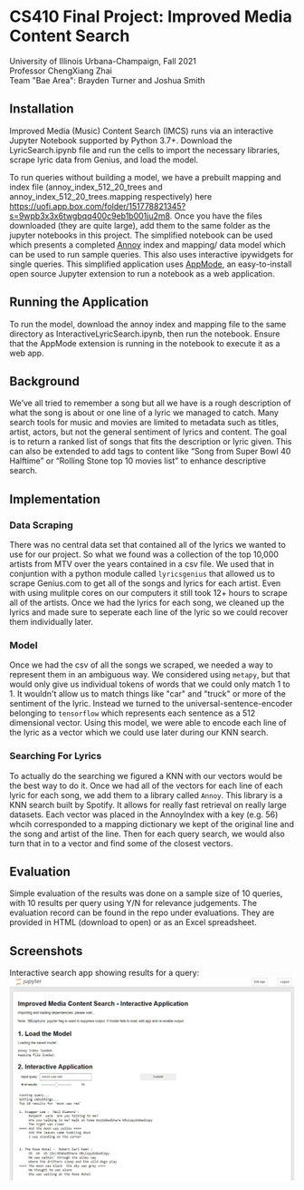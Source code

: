 # CS410 Final Project: Improved Media Content Search
University of Illinois Urbana-Champaign, Fall 2021  
Professor ChengXiang Zhai  
Team "Bae Area": Brayden Turner and Joshua Smith

## Installation
Improved Media (Music) Content Search (IMCS) runs via an interactive Jupyter Notebook supported by Python 3.7+. Download the LyricSearch.ipynb file and run the cells to import the necessary libraries, scrape lyric data from Genius, and load the model.

To run queries without building a model, we have a prebuilt mapping and index file (annoy_index_512_20_trees and annoy_index_512_20_trees.mapping respectively) here https://uofi.app.box.com/folder/151778821345?s=9wpb3x3x6twgbqq400c9eb1b001ju2m8. Once you have the files downloaded (they are quite large), add them to the same folder as the jupyter notebooks in this project. The simplified notebook can be used which presents a completed [Annoy](https://github.com/spotify/annoy) index and mapping/ data model which can be used to run sample queries. This also uses interactive ipywidgets for single queries. This simplified application uses [AppMode](https://github.com/oschuett/appmode), an easy-to-install open source Jupyter extension to run a notebook as a web application.

## Running the Application

To run the model, download the annoy index and mapping file to the same directory as InteractiveLyricSearch.ipynb, then run the notebook. Ensure that the AppMode extension is running in the notebook to execute it as a web app.

## Background
We’ve all tried to remember a song but all we have is a rough description of what the song is about or one line of a lyric we managed to catch. Many search tools for music and movies are limited to metadata such as titles, artist, actors, but not the general sentiment of lyrics and content. The goal is to return a ranked list of songs that fits the description or lyric given. This can also be extended to add tags to content like “Song from Super Bowl 40 Halftime” or “Rolling Stone top 10 movies list” to enhance descriptive search.

## Implementation
### Data Scraping
There was no central data set that contained all of the lyrics we wanted to use for our project. So what we found was a collection of the top 10,000 artists from MTV over the years contained in a csv file. We used that in conjuntion with a python module called `lyricsgenius` that allowed us to scrape Genius.com to get all of the songs and lyrics for each artist. Even with using mulitple cores on our computers it still took 12+ hours to scrape all of the artists. Once we had the lyrics for each song, we cleaned up the lyrics and made sure to seperate each line of the lyric so we could recover them individually later.

### Model
Once we had the csv of all the songs we scraped, we needed a way to represent them in an ambiguous way. We considered using `metapy`, but that would only give us individual tokens of words that we could only match 1 to 1. It wouldn't allow us to match things like "car" and "truck" or more of the sentiment of the lyric. Instead we turned to the universal-sentence-encoder belonging to `tensorflow` which represents each sentence as a 512 dimensional vector. Using this model, we were able to encode each line of the lyric as a vector which we could use later during our KNN search.

### Searching For Lyrics
To actually do the searching we figured a KNN with our vectors would be the best way to do it. Once we had all of the vectors for each line of each lyric for each song, we add them to a library called `Annoy`. This library is a KNN search built by Spotify. It allows for really fast retrieval on really large datasets. Each vector was placed in the AnnoyIndex with a key (e.g. 56) whcih corresponded to a mapping dictionary we kept of the original line and the song and artist of the line. Then for each query search, we would also turn that in to a vector and find some of the closest vectors.

## Evaluation
Simple evaluation of the results was done on a sample size of 10 queries, with 10 results per query using Y/N for relevance judgements. The evaluation record can be found in the repo under evaluations. They are provided in HTML (download to open) or as an Excel spreadsheet.

## Screenshots
Interactive search app showing results for a query:
![interactive search example](https://github.com/braydenturner/CourseProject/blob/main/screenshots/interactive1.JPG)

